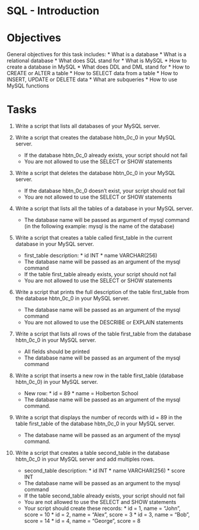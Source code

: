 # SQL - Introduction

# Objectives 
General objectives for this task includes:
    * What is a database
    * What is a relational database
    * What does SQL stand for
    * What is MySQL
    * How to create a database in MySQL
    * What does DDL and DML stand for
    * How to CREATE or ALTER a table
    * How to SELECT data from a table
    * How to INSERT, UPDATE or DELETE data
    * What are subqueries
    * How to use MySQL functions

# Tasks
1. Write a script that lists all databases of your MySQL server.

2. Write a script that creates the database hbtn_0c_0 in your MySQL server.
    * If the database hbtn_0c_0 already exists, your script should not fail
    * You are not allowed to use the SELECT or SHOW statements

3. Write a script that deletes the database hbtn_0c_0 in your MySQL server.
    * If the database hbtn_0c_0 doesn’t exist, your script should not fail
    * You are not allowed to use the SELECT or SHOW statements

4. Write a script that lists all the tables of a database in your MySQL server.
    * The database name will be passed as argument of mysql command (in the following example: mysql is the name of the database)

5. Write a script that creates a table called first_table in the current database in your MySQL server.
    * first_table description:
            * id INT
            * name VARCHAR(256)
    * The database name will be passed as an argument of the mysql command
    * If the table first_table already exists, your script should not fail
    * You are not allowed to use the SELECT or SHOW statements

6. Write a script that prints the full description of the table first_table from the database hbtn_0c_0 in your MySQL server.
    * The database name will be passed as an argument of the mysql command
    * You are not allowed to use the DESCRIBE or EXPLAIN statements

7. Write a script that lists all rows of the table first_table from the database hbtn_0c_0 in your MySQL server.
    * All fields should be printed
    * The database name will be passed as an argument of the mysql command

8. Write a script that inserts a new row in the table first_table (database hbtn_0c_0) in your MySQL server.
    * New row:
            * id = 89
            * name = Holberton School
    * The database name will be passed as an argument of the mysql command.

9. Write a script that displays the number of records with id = 89 in the table first_table of the database hbtn_0c_0 in your MySQL server.
    * The database name will be passed as an argument of the mysql command.

10. Write a script that creates a table second_table in the database hbtn_0c_0 in your MySQL server and add multiples rows.
    * second_table description:
            * id INT
            * name VARCHAR(256)
            * score INT
    * The database name will be passed as an argument to the mysql command
    * If the table second_table already exists, your script should not fail
    * You are not allowed to use the SELECT and SHOW statements
    * Your script should create these records:
            * id = 1, name = “John”, score = 10
            * id = 2, name = “Alex”, score = 3
            * id = 3, name = “Bob”, score = 14
            * id = 4, name = “George”, score = 8